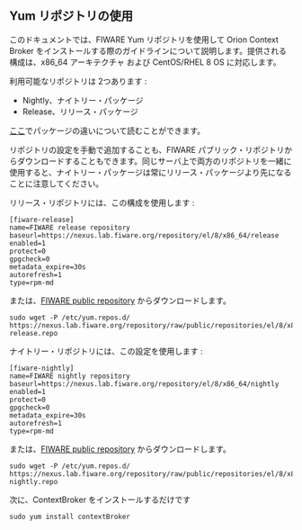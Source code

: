 ## Yum リポジトリの使用

このドキュメントでは、FIWARE Yum リポジトリを使用して Orion Context Broker をインストールする際のガイドラインについて説明します。提供される構成は、x86_64 アーキテクチャ および CentOS/RHEL 8 OS に対応します。

利用可能なリポジトリは 2つあります :

* Nightly、ナイトリー・パッケージ
* Release、リリース・パッケージ

[ここ](install.md#installation)でパッケージの違いについて読むことができます。

リポジトリの設定を手動で追加することも、FIWARE パブリック・リポジトリからダウンロードすることもできます。同じサーバ上で両方のリポジトリを一緒に使用すると、ナイトリー・パッケージは常にリリース・パッケージより先になることに注意してください。

リリース・リポジトリには、この構成を使用します :

```
[fiware-release]
name=FIWARE release repository
baseurl=https://nexus.lab.fiware.org/repository/el/8/x86_64/release
enabled=1
protect=0
gpgcheck=0
metadata_expire=30s
autorefresh=1
type=rpm-md

```
または、[FIWARE public repository](https://nexus.lab.fiware.org/repository/raw/public/repositories/el/8/x86_64/fiware-release.repo) からダウンロードします。

```
sudo wget -P /etc/yum.repos.d/ https://nexus.lab.fiware.org/repository/raw/public/repositories/el/8/x86_64/fiware-release.repo
```

ナイトリー・リポジトリには、この設定を使用します :

```
[fiware-nightly]
name=FIWARE nightly repository
baseurl=https://nexus.lab.fiware.org/repository/el/8/x86_64/nightly
enabled=1
protect=0
gpgcheck=0
metadata_expire=30s
autorefresh=1
type=rpm-md

```
または、[FIWARE public repository](https://nexus.lab.fiware.org/repository/raw/public/repositories/el/8/x86_64/fiware-nightly.repo) からダウンロードします。

```
sudo wget -P /etc/yum.repos.d/ https://nexus.lab.fiware.org/repository/raw/public/repositories/el/8/x86_64/fiware-nightly.repo

```

次に、ContextBroker をインストールするだけです

```
sudo yum install contextBroker 
```
